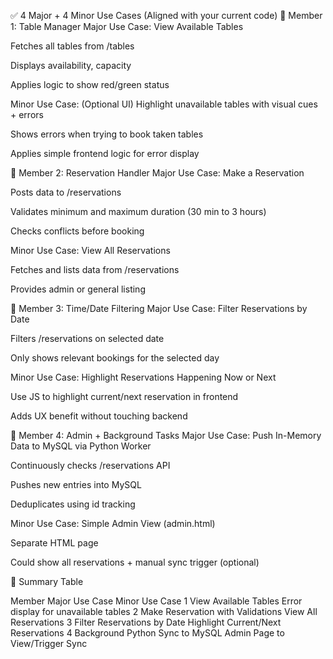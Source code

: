 ✅ 4 Major + 4 Minor Use Cases (Aligned with your current code)
👤 Member 1: Table Manager
Major Use Case:
View Available Tables

Fetches all tables from /tables

Displays availability, capacity

Applies logic to show red/green status

Minor Use Case:
(Optional UI) Highlight unavailable tables with visual cues + errors

Shows errors when trying to book taken tables

Applies simple frontend logic for error display

👤 Member 2: Reservation Handler
Major Use Case:
Make a Reservation

Posts data to /reservations

Validates minimum and maximum duration (30 min to 3 hours)

Checks conflicts before booking

Minor Use Case:
View All Reservations

Fetches and lists data from /reservations

Provides admin or general listing

👤 Member 3: Time/Date Filtering
Major Use Case:
Filter Reservations by Date

Filters /reservations on selected date

Only shows relevant bookings for the selected day

Minor Use Case:
Highlight Reservations Happening Now or Next

Use JS to highlight current/next reservation in frontend

Adds UX benefit without touching backend

👤 Member 4: Admin + Background Tasks
Major Use Case:
Push In-Memory Data to MySQL via Python Worker

Continuously checks /reservations API

Pushes new entries into MySQL

Deduplicates using id tracking

Minor Use Case:
Simple Admin View (admin.html)

Separate HTML page

Could show all reservations + manual sync trigger (optional)

📌 Summary Table

Member	Major Use Case	Minor Use Case
1	View Available Tables	Error display for unavailable tables
2	Make Reservation with Validations	View All Reservations
3	Filter Reservations by Date	Highlight Current/Next Reservations
4	Background Python Sync to MySQL	Admin Page to View/Trigger Sync
